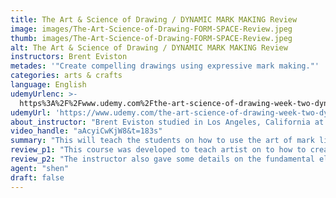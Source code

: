 ```yaml
---
title: The Art & Science of Drawing / DYNAMIC MARK MAKING Review
image: images/The-Art-Science-of-Drawing-FORM-SPACE-Review.jpeg
thumb: images/The-Art-Science-of-Drawing-FORM-SPACE-Review.jpeg
alt: The Art & Science of Drawing / DYNAMIC MARK MAKING Review
instructors: Brent Eviston
metades: '"Create compelling drawings using expressive mark making."'
categories: arts & crafts
language: English
udemyUrlenc: >-
  https%3A%2F%2Fwww.udemy.com%2Fthe-art-science-of-drawing-week-two-dynamic-mark-making%2F
udemyUrl: 'https://www.udemy.com/the-art-science-of-drawing-week-two-dynamic-mark-making/'
about_instructor: "Brent Eviston studied in Los Angeles, California at Otis College of Arts & Design. He is also teaching drawing at schools, museums, galleries, and studios for over 20 years. Currently, he is working with one of the biggest publishers of art instructional which is Artist Network. He designs and develops courses for international students on online figure drawing."
video_handle: "aAcyiCwKjW8&t=183s"
summary: "This will teach the students on how to use the art of mark lines to create a wide variety of emotions in their drawing."
review_p1: "This course was developed to teach artist on to how to create dynamic mark making. It explains how individual mark lines represent and communicate to the viewer. It completely presented the technical and psychological method of mark lines. This will teach the students on how to use the art of mark lines to create a wide variety of emotions in their drawing. Artist will also have a better guide and tips on how to focus mark lines on the important aspect such as the energy of the object, dynamic tension and the correct shading and different texture. It will teach the proper pressure on the pencil to create heaviness or lightness, hardness or softness of the object. The different kinds of creative mark lines are also explained and examples are provided."
review_p2: "The instructor also gave some details on the fundamental elements in creating art and design and how marking helps the artist to express emotion and express themselves through a creative process. These marks can be symbolic, expressive, conceptual and descriptive that can connect to the emotions of the viewers. The instructor has an extensive knowledge of this course as he clearly and excellently demonstrates the importance of the mark lines in an art. The course is also well structured with good materials and exercises in which his student can practice and improve their drawing skills. He offers many tips and techniques on how to express themselves in the form of art."
agent: "shen"
draft: false
---
```


